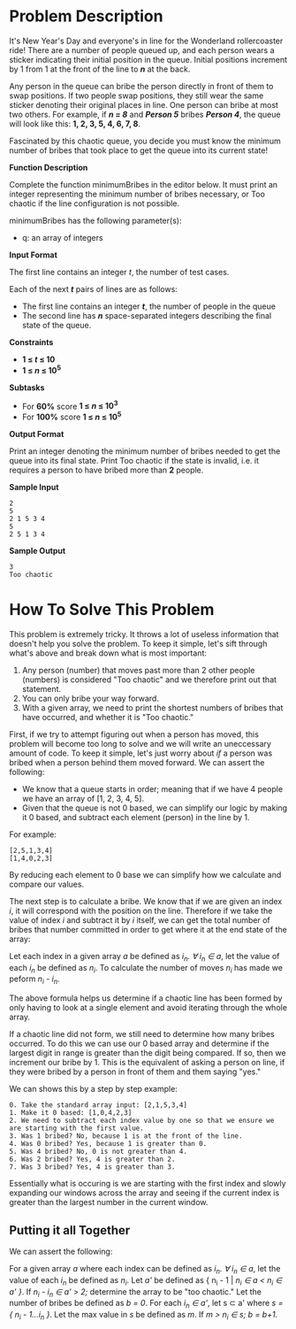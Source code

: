# Problem Description
It's New Year's Day and everyone's in line for the Wonderland rollercoaster ride! There are a number of people queued up, and each person wears a sticker indicating their initial position in the queue. Initial positions increment by 1 from 1 at the front of the line to <i><b>n</b></i> at the back.

Any person in the queue can bribe the person directly in front of them to swap positions. If two people swap positions, they still wear the same sticker denoting their original places in line. One person can bribe at most two others. For example, if <i><b>n = 8</b></i> and <i><b>Person 5</b></i> bribes <i><b>Person 4</i></b>, the queue will look like this: <b>1, 2, 3, 5, 4, 6, 7, 8</b>.

Fascinated by this chaotic queue, you decide you must know the minimum number of bribes that took place to get the queue into its current state!

<b>Function Description</b>

Complete the function minimumBribes in the editor below. It must print an integer representing the minimum number of bribes necessary, or Too chaotic if the line configuration is not possible.

minimumBribes has the following parameter(s):

- q: an array of integers

<b>Input Format</b>

The first line contains an integer <i></b>t</b></i>, the number of test cases.

Each of the next <i><b>t</b></i> pairs of lines are as follows:
- The first line contains an integer <i><b>t</b></i>, the number of people in the queue
- The second line has <i><b>n</b></i> space-separated integers describing the final state of the queue.

<b>Constraints</b>

- <b>1 &le; <i>t</i> &le; 10</b>
- <b>1 &le; <i>n</i> &le; 10<sup>5</sup></b>

<b>Subtasks</b>

- For <b>60%</b> score <b>1 &le; <i>n</i> &le; 10<sup>3</sup></b>
- For <b>100%</b> score <b> 1 &le; <i>n</i> &le; 10<sup>5</sup></b>

<b>Output Format</b>

Print an integer denoting the minimum number of bribes needed to get the queue into its final state. Print Too chaotic if the state is invalid, i.e. it requires a person to have bribed more than <b>2</b> people.

<b>Sample Input</b>

    2
    5
    2 1 5 3 4
    5
    2 5 1 3 4

<b>Sample Output</b>

    3
    Too chaotic


# How To Solve This Problem
This problem is extremely tricky. It throws a lot of useless information that doesn't help you solve the problem. To keep it simple, let's sift through what's above and break down what is most important:

1. Any person (number) that moves past more than 2 other people (numbers) is considered "Too chaotic" and we therefore print out that statement.
2. You can only bribe your way forward.
3. With a given array, we need to print the shortest numbers of bribes that have occurred, and whether it is "Too chaotic."

First, if we try to attempt figuring out when a person has moved, this problem will become too long to solve and we will write an uneccessary amount of code. To keep it simple, let's just worry about <i>if</i> a person was bribed when a person behind them moved forward. We can assert the following:

- We know that a queue starts in order; meaning that if we have 4 people we have an array of [1, 2, 3, 4, 5].
- Given that the queue is not 0 based, we can simplify our logic by making it 0 based, and subtract each element (person) in the line by 1.

For example:

    [2,5,1,3,4] 
    [1,4,0,2,3]

By reducing each element to 0 base we can simplify how we calculate and compare our values.

The next step is to calculate a bribe. We know that if we are given an index <i>i</i>, it will correspond with the position on the line. Therefore if we take the value of index <i>i</i> and subtract it by <i>i</i> itself, we can get the total number of bribes that number committed in order to get where it at the end state of the array:

Let each index in a given array <i>a</i> be defined as <i>i<sub>n</sub>. &forall; i<sub>n</sub> &isin; a</i>, let the value of each <i>i<sub>n</sub></i> be defined as <i>n<sub>i</sub></i>. To calculate the number of moves <i>n<sub>i</sub></i> has made we peform <i>n<sub>i</sub> - i<sub>n</sub></i>.

The above formula helps us determine if a chaotic line has been formed by only having to look at a single element and avoid iterating through the whole array.

If a chaotic line did not form, we still need to determine how many bribes occurred. To do this we can use our 0 based array and determine if the largest digit in range is greater than the digit being compared. If so, then we increment our bribe by 1. This is the equivalent of asking a person on line, if they were bribed by a person in front of them and them saying "yes."

We can shows this by a step by step example:

    0. Take the standard array input: [2,1,5,3,4]
    1. Make it 0 based: [1,0,4,2,3]
    2. We need to subtract each index value by one so that we ensure we are starting with the first value.
    3. Was 1 bribed? No, because 1 is at the front of the line.
    4. Was 0 bribed? Yes, because 1 is greater than 0. 
    5. Was 4 bribed? No, 0 is not greater than 4. 
    6. Was 2 bribed? Yes, 4 is greater than 2.
    7. Was 3 bribed? Yes, 4 is greater than 3.

Essentially what is occuring is we are starting with the first index and slowly expanding our windows across the array and seeing if the current index is greater than the largest number in the current window.

## Putting it all Together
We can assert the following:

For a given array <i>a</i> where each index can be defined as <i>i<sub>n</sub>. &forall; i<sub>n</sub> &isin; a</i>, let the value of each <i>i<sub>n</sub></i> be defined as <i>n<sub>i</sub></i>. Let <i>a'</i> be defined as { n<sub>i</sub> - 1</i> | <i>n<sub>i</sub> &isin; a &lt; n<sub>i</sub> &isin; a' }</i>. If <i>n<sub>i</sub> - i<sub>n</sub> &isin; a' &gt; 2;</i> determine the array to be "too chaotic." Let the number of bribes be defined as <i>b = 0</i>. For each <i>i<sub>n</sub> &isin; a'</i>, let s  &sub; a' where <i>s = { n<sub>i</sub> - 1...i<sub>n</sub> }</i>. Let the max value in <i>s</i> be defined as <i>m</i>. If <i>m &gt; n<sub>i</sub> &isin; s; b = b+1.
